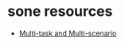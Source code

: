 
# sone resources

- [Multi-task and Multi-scenario](https://mp.weixin.qq.com/s/4FRc-keU_4H8ZCYiKftqaA)

